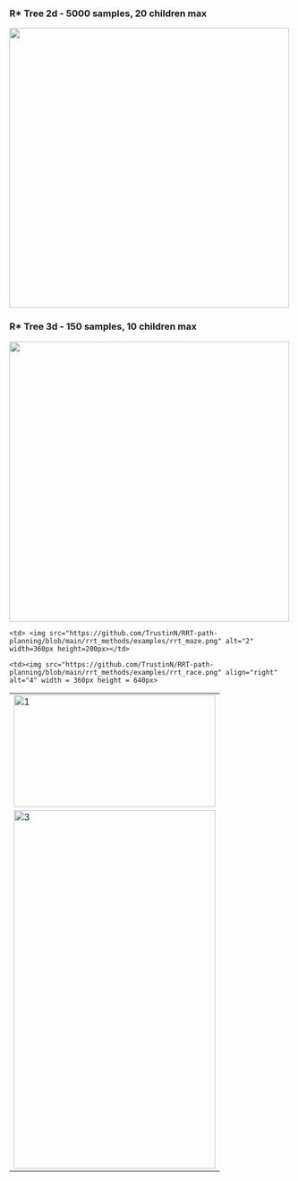### R* Tree 2d - 5000 samples, 20 children max
<img src="https://github.com/TrustinN/RRT-path-planning/blob/main/r_trees/examples/r_tree_2d.png" width="500">

### R* Tree 3d - 150 samples, 10 children max
<img src="https://github.com/TrustinN/RRT-path-planning/blob/main/r_trees/examples/r_tree_3d.mov" width="500">

<table>
  <tr>
    <td> <img src="https://github.com/TrustinN/RRT-path-planning/blob/main/rrt_methods/examples/rrt_maze.png" alt="1" width=360px height=200px></td>

    <td> <img src="https://github.com/TrustinN/RRT-path-planning/blob/main/rrt_methods/examples/rrt_maze.png" alt="2" width=360px height=200px></td>
  </tr> 
  <tr>
    <td><img src="https://github.com/TrustinN/RRT-path-planning/blob/main/rrt_methods/examples/rrt_race.png" alt="3" width = 360px height = 640px></td>

    <td><img src="https://github.com/TrustinN/RRT-path-planning/blob/main/rrt_methods/examples/rrt_race.png" align="right" alt="4" width = 360px height = 640px>
  </td>
  </tr>
</table>
